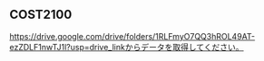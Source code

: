 ## COST2100
https://drive.google.com/drive/folders/1RLFmyO7QQ3hROL49AT-ezZDLF1nwTJ1l?usp=drive_linkからデータを取得してください。
